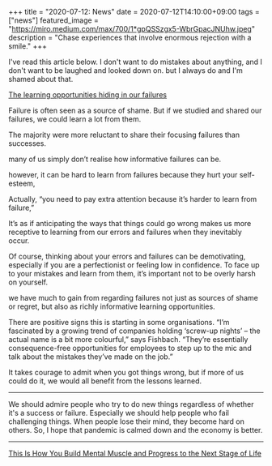 +++
title =  "2020-07-12: News"
date = 2020-07-12T14:10:00+09:00
tags = ["news"]
featured_image = "https://miro.medium.com/max/700/1*gpQSSzgx5-WbrGpacJNUhw.jpeg"
description = "Chase experiences that involve enormous rejection with a smile."
+++

I've read this article below.
I don't want to do mistakes about anything, and I don't want to be laughed and looked down on.
but I always do and I'm shamed about that.

[The learning opportunities hiding in our failures](https://www.bbc.com/worklife/article/20200616-the-learning-opportunities-hiding-in-our-failures)

Failure is often seen as a source of shame.
But if we studied and shared our failures, we could learn a lot from them.

The majority were more reluctant to share their focusing failures than successes. 

many of us simply don’t realise how informative failures can be.

however, it can be hard to learn from failures because they hurt your self-esteem,

Actually, “you need to pay extra attention because it’s harder to learn from failure,”

It’s as if anticipating the ways that things could go wrong makes us more receptive to learning from our errors and failures when they inevitably occur.

Of course, thinking about your errors and failures can be demotivating,
especially if you are a perfectionist or feeling low in confidence.
To face up to your mistakes and learn from them,
it’s important not to be overly harsh on yourself.

we have much to gain from regarding failures not just as sources of shame or regret,
but also as richly informative learning opportunities.

There are positive signs this is starting in some organisations. 
“I’m fascinated by a growing trend of companies holding ‘screw-up nights’ – the actual name is a bit more colourful,” says Fishbach.
“They’re essentially consequence-free opportunities for employees to step up to the mic and talk about the mistakes they’ve made on the job.”

It takes courage to admit when you got things wrong,
but if more of us could do it, we would all benefit from the lessons learned.

- - -
We should admire people who try to do new things regardless of whether it's a success or failure.
Especially we should help people who fail challenging things.
When people lose their mind, they become hard on others.
So, I hope that pandemic is calmed down and the economy is better.

- - -

[This Is How You Build Mental Muscle and Progress to the Next Stage of Life](https://medium.com/the-ascent/this-is-how-you-build-mental-muscle-and-progress-to-the-next-stage-of-life-c62d9019a82c)
